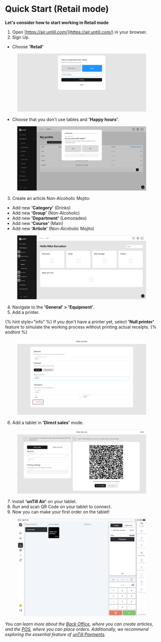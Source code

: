 # Quick Start (Retail mode)

**Let's consider how to start working in Retail mode**

1. Open [https://air.untill.com/](https://air.untill.com/) in your browser.
2. Sign Up.

* Choose **'Retail'**

<figure><img src="../.gitbook/assets/retailer-mode.jpg" alt=""><figcaption></figcaption></figure>

* Choose that you don't use tables and **'Happy hours'**.

<figure><img src="../.gitbook/assets/retailer-mode-with-nables.jpg" alt=""><figcaption></figcaption></figure>

3. Create an article Non-Alcoholic Mojito: &#x20;

* Add new **'Category'** (Drinks)
* Add new **'Group'** (Non-Alcoholic)
* Add new **'Department'** (Lemonades)
* Add new **'Course'** (Main)
* Add new **'Article'** (Non-Alcoholic Mojito)

<figure><img src="../.gitbook/assets/sequence.jpg" alt=""><figcaption></figcaption></figure>

4. Navigate to the **'General' > 'Equipment'**.
5. Add a printer.

{% hint style="info" %}
If you don't have a printer yet, select **'Null printer'** feature to simulate the working process without printing actual receipts.
{% endhint %}

<figure><img src="../.gitbook/assets/quick-start2.png" alt=""><figcaption></figcaption></figure>

6. Add a tablet in **'Direct sales'** mode.

<figure><img src="../.gitbook/assets/direct sales.jpg" alt=""><figcaption></figcaption></figure>

7. Install **'unTill Air'** on your tablet.
8. Run and scan QR Code on your tablet to connect.
9. Now you can make your first order on the tablet!&#x20;

<figure><img src="../.gitbook/assets/order-on-tablet (1).jpg" alt=""><figcaption></figcaption></figure>

_You can learn more about the_ [_Back Office_](../back-office-intro.md)_, where you can create articles, and the_ [_POS_](../pos-intro.md)_, where you can place orders. Additionally, we recommend exploring the essential feature of_ [_unTill Payments_](../untill-payments.md)_._
